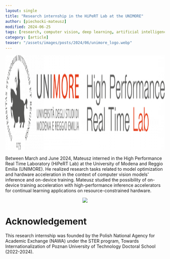 ```yaml
---
layout: single
title: "Research internship in the HiPeRT Lab at the UNIMORE"
author: [piechocki-mateusz]
modified: 2024-06-25
tags: [research, computer vision, deep learning, artificial intelligence, visit]
category: [article]
teaser: "/assets/images/posts/2024/06/unimore_logo.webp"
---
```


<p align="center">
    <img src="/assets/images/posts/2024/06/HipertLab_logo.webp" height="300px" />
</p>


Between March and June 2024, Mateusz interned in the High Performance Real Time Laboratory (HiPeRT Lab) at the University of Modena and Reggio Emilia (UNIMORE). He realized research tasks related to model optimization and hardware acceleration in the context of computer vision models' inference and on-device training. Mateusz studied the possibility of on-device training acceleration with high-performance inference accelerators for continual learning applications on resource-constrained hardware.


<p align="center">
    <img src="/assets/images/posts/2024/06/mateusz_unimore.webp" height="300px" />
</p>


# Acknowledgement

This research internship was founded by the Polish National Agency for Academic Exchange (NAWA) under the STER program, Towards Internationalization of Poznan University of Technology Doctoral School (2022-2024).
